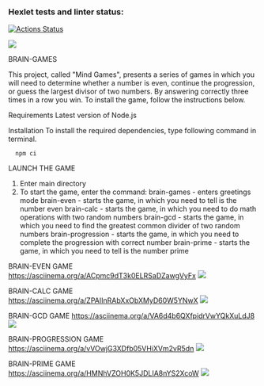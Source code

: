 ### Hexlet tests and linter status:
[![Actions Status](https://github.com/Volandgrom80/frontend-project-44/actions/workflows/hexlet-check.yml/badge.svg)](https://github.com/Volandgrom80/frontend-project-44/actions)

<a href="https://codeclimate.com/github/Volandgrom80/frontend-project-44/maintainability"><img src="https://api.codeclimate.com/v1/badges/567549e47b919cd0b60d/maintainability" /></a>

BRAIN-GAMES

This project, called "Mind Games", presents a series of games in which you will need to determine whether a number is even, continue the progression, or guess the largest divisor of two numbers. By answering correctly three times in a row you win. To install the game, follow the instructions below.

Requirements
Latest version of Node.js

Installation
To install the required dependencies, type following command in terminal.

      npm ci


LAUNCH THE GAME
1. Enter main directory
2. To start the game, enter the command:
      brain-games - enters greetings mode
      brain-even - starts the game, in which you need to tell is the number even
      brain-calc - starts the game, in which you need to do math operations with two random numbers
      brain-gcd - starts the game, in which you need to find the greatest common divider of two random numbers
      brain-progression - starts the game, in which you need to complete the progression with correct number
      brain-prime - starts the game, in which you need to tell is the number prime      

BRAIN-EVEN GAME
https://asciinema.org/a/ACpmc9dT3k0ELRSaDZawgVyFx
<a href="https://asciinema.org/a/ACpmc9dT3k0ELRSaDZawgVyFx" target="_blank"><img src="https://asciinema.org/a/ACpmc9dT3k0ELRSaDZawgVyFx.svg" /></a>

BRAIN-CALC GAME
https://asciinema.org/a/ZPAIInRAbXxObXMyD60W5YNwX
<a href="https://asciinema.org/a/ZPAIInRAbXxObXMyD60W5YNwX" target="_blank"><img src="https://asciinema.org/a/ZPAIInRAbXxObXMyD60W5YNwX.svg" /></a>

BRAIN-GCD GAME
https://asciinema.org/a/VA6d4b6QXfpidrVwYQkXuLdJ8
<a href="https://asciinema.org/a/VA6d4b6QXfpidrVwYQkXuLdJ8" target="_blank"><img src="https://asciinema.org/a/VA6d4b6QXfpidrVwYQkXuLdJ8.svg" /></a>

BRAIN-PROGRESSION GAME
https://asciinema.org/a/vVOwjG3XDfb05VHiXVm2vR5dn
<a href="https://asciinema.org/a/vVOwjG3XDfb05VHiXVm2vR5dn" target="_blank"><img src="https://asciinema.org/a/vVOwjG3XDfb05VHiXVm2vR5dn.svg" /></a>

BRAIN-PRIME GAME
https://asciinema.org/a/HMNhVZOH0K5JDLIA8nYS2XcoW
<a href="https://asciinema.org/a/HMNhVZOH0K5JDLIA8nYS2XcoW" target="_blank"><img src="https://asciinema.org/a/HMNhVZOH0K5JDLIA8nYS2XcoW.svg" /></a>
                                                                                                                                                                                                        
